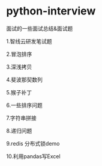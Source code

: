 # python-interview
面试的一些面试总结&amp;面试题


1.智线云研发笔试题

2.冒泡排序

3.深浅拷贝

4.斐波那契数列

5.猴子补丁

6.一些排序问题

7.字符串拼接

8.递归问题

9.redis 分布式锁demo

10.利用pandas写Excel